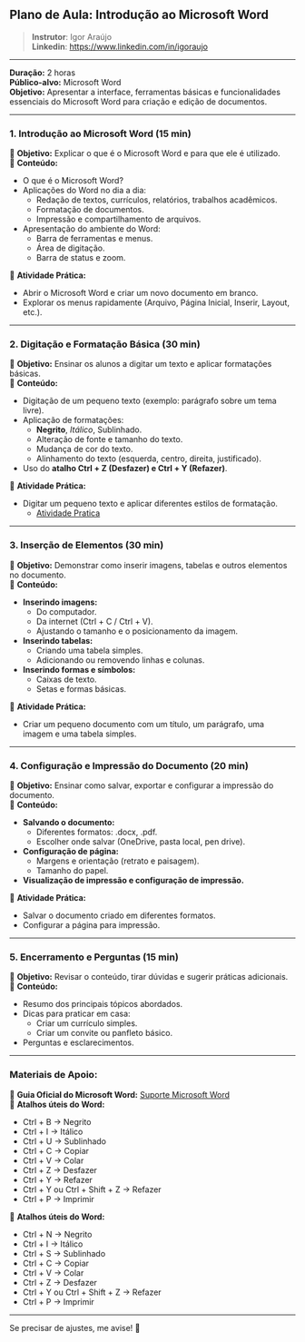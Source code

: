 ## **Plano de Aula: Introdução ao Microsoft Word**  

>**Instrutor**: Igor Araújo    
**Linkedin**: https://www.linkedin.com/in/igoraujo 

---

**Duração:** 2 horas  
**Público-alvo:** Microsoft Word  
**Objetivo:** Apresentar a interface, ferramentas básicas e funcionalidades essenciais do Microsoft Word para criação e edição de documentos.  

---

### **1. Introdução ao Microsoft Word (15 min)**  
📌 **Objetivo:** Explicar o que é o Microsoft Word e para que ele é utilizado.  
📌 **Conteúdo:**  
- O que é o Microsoft Word?  
- Aplicações do Word no dia a dia:  
  - Redação de textos, currículos, relatórios, trabalhos acadêmicos.  
  - Formatação de documentos.  
  - Impressão e compartilhamento de arquivos.  
- Apresentação do ambiente do Word:  
  - Barra de ferramentas e menus.  
  - Área de digitação.  
  - Barra de status e zoom.  

📌 **Atividade Prática:**  
- Abrir o Microsoft Word e criar um novo documento em branco.  
- Explorar os menus rapidamente (Arquivo, Página Inicial, Inserir, Layout, etc.).  

---

### **2. Digitação e Formatação Básica (30 min)**  
📌 **Objetivo:** Ensinar os alunos a digitar um texto e aplicar formatações básicas.  
📌 **Conteúdo:**  
- Digitação de um pequeno texto (exemplo: parágrafo sobre um tema livre).  
- Aplicação de formatações:  
  - **Negrito**, *Itálico*, Sublinhado.  
  - Alteração de fonte e tamanho do texto.  
  - Mudança de cor do texto.  
  - Alinhamento do texto (esquerda, centro, direita, justificado).  
- Uso do **atalho Ctrl + Z (Desfazer) e Ctrl + Y (Refazer)**.  

📌 **Atividade Prática:**  
- Digitar um pequeno texto e aplicar diferentes estilos de formatação.  
    - [Atividade Pratica](https://docentes.ifrn.edu.br/aryalves/disciplinas/informatica-basica/lista-de-exercicos-2-microsoft-word)
---

### **3. Inserção de Elementos (30 min)**  
📌 **Objetivo:** Demonstrar como inserir imagens, tabelas e outros elementos no documento.  
📌 **Conteúdo:**  
- **Inserindo imagens:**  
  - Do computador.  
  - Da internet (Ctrl + C / Ctrl + V).  
  - Ajustando o tamanho e o posicionamento da imagem.  
- **Inserindo tabelas:**  
  - Criando uma tabela simples.  
  - Adicionando ou removendo linhas e colunas.  
- **Inserindo formas e símbolos:**  
  - Caixas de texto.  
  - Setas e formas básicas.  

📌 **Atividade Prática:**  
- Criar um pequeno documento com um título, um parágrafo, uma imagem e uma tabela simples.  

---

### **4. Configuração e Impressão do Documento (20 min)**  
📌 **Objetivo:** Ensinar como salvar, exportar e configurar a impressão do documento.  
📌 **Conteúdo:**  
- **Salvando o documento:**  
  - Diferentes formatos: .docx, .pdf.  
  - Escolher onde salvar (OneDrive, pasta local, pen drive).  
- **Configuração de página:**  
  - Margens e orientação (retrato e paisagem).  
  - Tamanho do papel.  
- **Visualização de impressão e configuração de impressão.**  

📌 **Atividade Prática:**  
- Salvar o documento criado em diferentes formatos.  
- Configurar a página para impressão.  

---

### **5. Encerramento e Perguntas (15 min)**  
📌 **Objetivo:** Revisar o conteúdo, tirar dúvidas e sugerir práticas adicionais.  
📌 **Conteúdo:**  
- Resumo dos principais tópicos abordados.  
- Dicas para praticar em casa:  
  - Criar um currículo simples.  
  - Criar um convite ou panfleto básico.  
- Perguntas e esclarecimentos.  

---

### **Materiais de Apoio:**  
📌 **Guia Oficial do Microsoft Word:** [Suporte Microsoft Word](https://support.microsoft.com/pt-br/word)  
📌 **Atalhos úteis do Word:**  
  - Ctrl + B → Negrito  
  - Ctrl + I → Itálico  
  - Ctrl + U → Sublinhado  
  - Ctrl + C → Copiar  
  - Ctrl + V → Colar  
  - Ctrl + Z → Desfazer  
  - Ctrl + Y → Refazer  
  - Ctrl + Y ou Ctrl + Shift + Z → Refazer 
  - Ctrl + P → Imprimir  

📌 **Atalhos úteis do Word:**  
  - Ctrl + N → Negrito  
  - Ctrl + I → Itálico  
  - Ctrl + S → Sublinhado  
  - Ctrl + C → Copiar  
  - Ctrl + V → Colar  
  - Ctrl + Z → Desfazer  
  - Ctrl + Y ou Ctrl + Shift + Z → Refazer 
  - Ctrl + P → Imprimir  

---

Se precisar de ajustes, me avise! 🚀